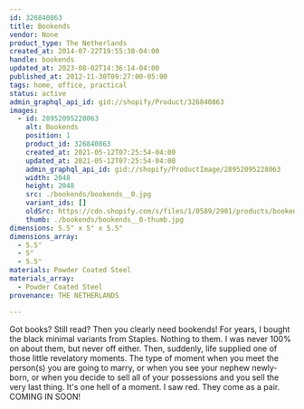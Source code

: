 ```yaml
---
id: 326840863
title: Bookends
vendor: None
product_type: The Netherlands
created_at: 2014-07-22T19:55:38-04:00
handle: bookends
updated_at: 2023-08-02T14:36:14-04:00
published_at: 2012-11-30T09:27:00-05:00
tags: home, office, practical
status: active
admin_graphql_api_id: gid://shopify/Product/326840863
images:
  - id: 28952095228063
    alt: Bookends
    position: 1
    product_id: 326840863
    created_at: 2021-05-12T07:25:54-04:00
    updated_at: 2021-05-12T07:25:54-04:00
    admin_graphql_api_id: gid://shopify/ProductImage/28952095228063
    width: 2048
    height: 2048
    src: ./bookends/bookends__0.jpg
    variant_ids: []
    oldSrc: https://cdn.shopify.com/s/files/1/0589/2901/products/bookends_1.jpg?v=1620818754
    thumb: ./bookends/bookends__0-thumb.jpg
dimensions: 5.5" x 5" x 5.5"
dimensions_array:
  - 5.5"
  - 5"
  - 5.5"
materials: Powder Coated Steel
materials_array:
  - Powder Coated Steel
provenance: THE NETHERLANDS

---
```


Got books? Still read? Then you clearly need bookends! For years, I bought the black minimal variants from Staples. Nothing to them. I was never 100% on about them, but never off either. Then, suddenly, life supplied one of those little revelatory moments. The type of moment when you meet the person(s) you are going to marry, or when you see your nephew newly-born, or when you decide to sell all of your possessions and you sell the very last thing. It's one hell of a moment. I saw red. They come as a pair. COMING IN SOON!